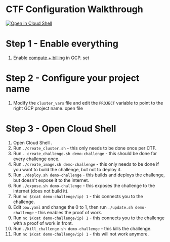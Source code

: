 # CTF Configuration Walkthrough

[![Open in Cloud Shell](https://gstatic.com/cloudssh/images/open-btn.png)](https://console.cloud.google.com/cloudshell/open?git_repo=https://github.com/sirdarckcat/35c3ctf_chals&tutorial=kubernetes/walkthrough.md)

# Step 1 - Enable everything
1. Enable [compute + billing](https://console.developers.google.com/apis/api/compute.googleapis.com/overview) in GCP.
<walkthrough-project-billing-setup>set</walkthrough-project-billing-setup>
<walkthrough-devshell-precreate></walkthrough-devshell-precreate>

# Step 2 - Configure your project name
1. Modify the `cluster_vars` file and edit the `PROJECT` variable to point to the right GCP project name.
<walkthrough-editor-select-regex filePath="kubernetes/cluster_vars" regex="espr-k8s">open file</walkthrough-editor-select-regex>

# Step 3 - Open Cloud Shell
1. <walkthrough-open-cloud-shell-button>Open Cloud Shell </walkthrough-open-cloud-shell-button>.
1. Run `./create_cluster.sh` - this only needs to be done once per CTF.
1. Run `. create_challenge.sh demo-challenge` - this should be done for every challenge once.
1. Run `./create_image.sh demo-challenge` - this only needs to be done if you want to build the challenge, but not to deploy it.
1. Run `./deploy.sh demo-challenge` - this builds and deploys the challenge, but doesn't expose it to the internet.
1. Run `./expose.sh demo-challenge` - this exposes the challenge to the internet (does not build it).
1. Run `nc $(cat demo-challenge/ip) 1` - this connects you to the challenge.
1. Edit `pow.yaml` and change the 0 to 1, then run `./update.sh demo-challenge` - this enables the proof of work.
1. Run `nc $(cat demo-challenge/ip) 1` - this connects you to the challenge with a proof of work in front.
1. Run `./kill_challenge.sh demo-challenge` - this kills the challenge.
1. Run `nc $(cat demo-challenge/ip) 1` - this will not work anymore.
